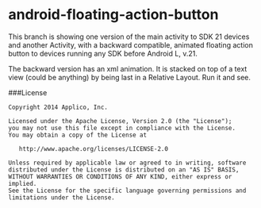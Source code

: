 android-floating-action-button
==============================
This branch is showing one version of the main activity to SDK 21 devices and another Activity, with a backward compatible,
animated floating action button to devices running any SDK before Android L, v.21.

The backward version has an xml animation. It is stacked on top of a text view (could be anything) by being last in a Relative Layout.
Run it and see.

###License
```
Copyright 2014 Applico, Inc.

Licensed under the Apache License, Version 2.0 (the "License");
you may not use this file except in compliance with the License.
You may obtain a copy of the License at

   http://www.apache.org/licenses/LICENSE-2.0

Unless required by applicable law or agreed to in writing, software
distributed under the License is distributed on an "AS IS" BASIS,
WITHOUT WARRANTIES OR CONDITIONS OF ANY KIND, either express or implied.
See the License for the specific language governing permissions and
limitations under the License.
```
